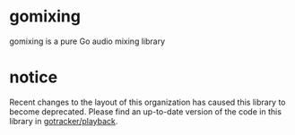 # gomixing
gomixing is a pure Go audio mixing library

# notice

Recent changes to the layout of this organization has caused this library to become deprecated. Please find an up-to-date version of the code in this library in [gotracker/playback](https://github.com/gotracker/playback).
